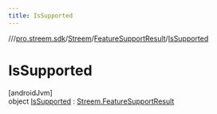 ```yaml
---
title: IsSupported
---
```

//[<root>](../../../../../index.html)/[pro.streem.sdk](../../../index.html)/[Streem](../../index.html)/[FeatureSupportResult](../index.html)/[IsSupported](index.html)



# IsSupported



[androidJvm]\
object [IsSupported](index.html) : [Streem.FeatureSupportResult](../index.html)



